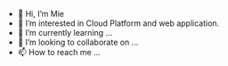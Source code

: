 - 👋 Hi, I’m Mie
- 👀 I’m interested in Cloud Platform and web application.
- 🌱 I’m currently learning ...
- 💞️ I’m looking to collaborate on ...
- 📫 How to reach me ...

<!---
nethicha/nethicha is a ✨ special ✨ repository because its `README.md` (this file) appears on your GitHub profile.
You can click the Preview link to take a look at your changes.
--->
